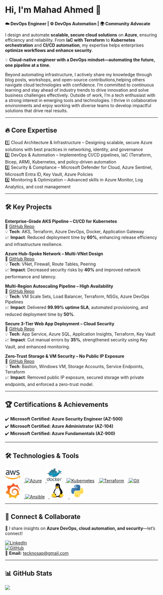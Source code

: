 # Hi, I'm Mahad Ahmed 👋

**☁️ DevOps Engineer | ⚙️ DevOps Automation | 🌍 Community Advocate**  

I design and automate **scalable, secure cloud solutions** on **Azure**, ensuring efficiency and reliability. From **IaC with Terraform** to **Kubernetes orchestration** and **CI/CD automation**, my expertise helps enterprises **optimize workflows and enhance security**.  

💡 **Cloud-native engineer with a DevOps mindset—automating the future, one pipeline at a time.**  

Beyond automating infrastructure, I actively share my knowledge through blog posts, workshops, and open-source contributions,helping others navigate cloud technologies with confidence. I’m committed to continuous learning and stay ahead of industry trends to drive innovation and solve business challenges effectively.
Outside of work, I’m a tech enthusiast with a strong interest in emerging tools and technologies. I thrive in collaborative environments and enjoy working with diverse teams to develop impactful solutions that drive real results.


---

## 🔥 Core Expertise  

1️⃣ Cloud Architecture & Infrastructure – Designing scalable, secure Azure solutions with best practices in networking, identity, and governance     
2️⃣ DevOps & Automation – Implementing CI/CD pipelines, IaC (Terraform, Bicep, ARM), Kubernetes, and policy-driven automation    
3️⃣  Security & Compliance – Microsoft Defender for Cloud, Azure Sentinel, Microsoft Entra ID, Key Vault, Azure Policies    
4️⃣  Monitoring & Optimization – Advanced skills in Azure Monitor, Log Analytics, and cost management      

---

## 🛠️ Key Projects  

**Enterprise-Grade AKS Pipeline – CI/CD for Kubernetes**  
🔗 [GitHub Repo](https://github.com/tecknosap/enterprise-grade-aks-pipeline)  
💡 **Tech**: AKS, Terraform, Azure DevOps, Docker, Application Gateway  
📈 **Impact**: Reduced deployment time by **60%**, enhancing release efficiency and infrastructure resilience.

**Azure Hub-Spoke Network – Multi-VNet Design**  
🔗 [GitHub Repo](https://github.com/tecknosap/Azure-Hub-Spoke-Network)  
💡 **Tech**: VNet, Firewall, Route Tables, Peering  
📈 **Impact**: Decreased security risks by **40%** and improved network performance and latency.

**Multi-Region Autoscaling Pipeline – High Availability**  
🔗 [GitHub Repo](https://github.com/tecknosap/azure-vmss-lb-ci-cd-pipeline)  
💡 **Tech**: VM Scale Sets, Load Balancer, Terraform, NSGs, Azure DevOps Pipelines  
📈 **Impact**: Delivered **99.99% uptime SLA**, automated provisioning, and reduced deployment time by **50%**.

**Secure 3-Tier Web App Deployment – Cloud Security**  
🔗 [GitHub Repo](https://github.com/tecknosap/azure-devops-ci-cd)  
💡 **Tech**: App Service, Azure SQL, Application Insights, Terraform, Key Vault  
📈 **Impact**: Cut manual errors by **35%**, strengthened security using Key Vault, and enhanced monitoring.

**Zero-Trust Storage & VM Security – No Public IP Exposure**  
🔗 [GitHub Repo](https://github.com/tecknosap/Azure-storage-service-endpoint)  
💡 **Tech**: Bastion, Windows VM, Storage Accounts, Service Endpoints, Terraform  
📈 **Impact**: Removed public IP exposure, secured storage with private endpoints, and enforced a zero-trust model.

---

## 🏆 Certifications & Achievements  

✔️ **Microsoft Certified: Azure Security Engineer (AZ-500)**  
✔️ **Microsoft Certified: Azure Administrator (AZ-104)**  
✔️ **Microsoft Certified: Azure Fundamentals (AZ-900)**  

---

## 🛠️ Technologies & Tools  

<p align="left">
  <a href="https://aws.amazon.com" target="_blank">
    <img src="https://raw.githubusercontent.com/devicons/devicon/master/icons/amazonwebservices/amazonwebservices-original-wordmark.svg" alt="AWS" width="50" height="50" style="margin-right: 12px;"/>
  </a>
  <a href="https://azure.microsoft.com/en-in/" target="_blank">
    <img src="https://www.vectorlogo.zone/logos/microsoft_azure/microsoft_azure-icon.svg" alt="Azure" width="50" height="50" style="margin-right: 12px;"/>
  </a>
  <a href="https://www.docker.com/" target="_blank">
    <img src="https://raw.githubusercontent.com/devicons/devicon/master/icons/docker/docker-original-wordmark.svg" alt="Docker" width="50" height="50" style="margin-right: 12px;"/>
  </a>
  <a href="https://kubernetes.io" target="_blank">
    <img src="https://www.vectorlogo.zone/logos/kubernetes/kubernetes-icon.svg" alt="Kubernetes" width="50" height="50" style="margin-right: 12px;"/>
  </a>
  <a href="https://www.terraform.io/" target="_blank">
    <img src="https://cdn.jsdelivr.net/gh/devicons/devicon/icons/terraform/terraform-original-wordmark.svg" alt="Terraform" width="50" height="50" style="margin-right: 12px;"/>
  </a>
  <a href="https://git-scm.com/" target="_blank">
    <img src="https://www.vectorlogo.zone/logos/git-scm/git-scm-icon.svg" alt="Git" width="50" height="50" style="margin-right: 12px;"/>
  </a>
  <a href="https://grafana.com/" target="_blank">
    <img src="https://raw.githubusercontent.com/devicons/devicon/master/icons/grafana/grafana-original.svg" alt="Grafana" width="50" height="50" style="margin-right: 12px;"/>
  </a>
  <a href="https://www.ansible.com/" target="_blank">
    <img src="https://www.vectorlogo.zone/logos/ansible/ansible-icon.svg" alt="Ansible" width="50" height="50" style="margin-right: 12px;"/>
  </a>
  <a href="https://www.linux.org/" target="_blank">
    <img src="https://raw.githubusercontent.com/devicons/devicon/master/icons/linux/linux-original.svg" alt="Linux" width="50" height="50" style="margin-right: 12px;"/>
  </a>
  <a href="https://www.python.org/" target="_blank">
    <img src="https://raw.githubusercontent.com/devicons/devicon/master/icons/python/python-original.svg" alt="Python" width="50" height="50"/>
  </a>
</p>

---

## 🔗 Connect & Collaborate  

📌 I share insights on **Azure DevOps, cloud automation, and security**—let’s connect!  

[![LinkedIn](https://img.shields.io/badge/LinkedIn-Connect-blue?style=flat&logo=linkedin)](https://www.linkedin.com/in/mahadahmed05)  
[![GitHub](https://img.shields.io/badge/GitHub-Portfolio-black?style=flat&logo=github)](https://github.com/tecknosap)  
📧 **Email:** tecknosap@gmail.com  

---

## 📊 GitHub Stats  

<img src="https://github-readme-stats.vercel.app/api/top-langs/?username=tecknosap&layout=compact" width="500px"/>



 <!-- ![](https://komarev.com/ghpvc/?username=tecknosap) -->


